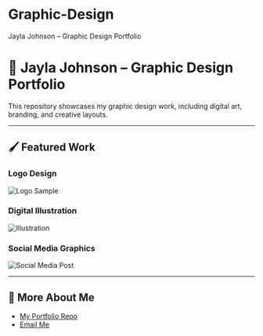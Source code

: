 # Graphic-Design
Jayla Johnson – Graphic Design Portfolio
# 🎨 Jayla Johnson – Graphic Design Portfolio

This repository showcases my graphic design work, including digital art, branding, and creative layouts.

---

## 🖌️ Featured Work

### Logo Design
![Logo Sample](logos/sample-logo.png)

### Digital Illustration
![Illustration](illustrations/art-sample.png)

### Social Media Graphics
![Social Media Post](social-media/post-sample.png)

---

## 🔗 More About Me
- [My Portfolio Repo](https://github.com/ProjectsbyJayla/portfolio)
- [Email Me](mailto:jaylabjohnson@gmail.com)
